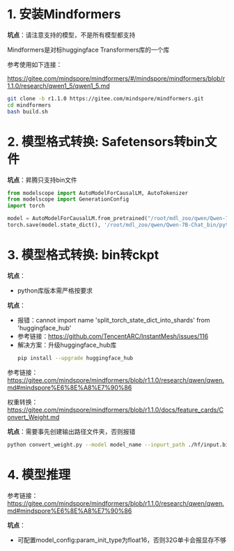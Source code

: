 # 1. 安装Mindformers

**坑点**：请注意支持的模型，不是所有模型都支持

Mindformers是对标huggingface Transformers库的一个库

参考使用如下连接：

https://gitee.com/mindspore/mindformers/#/mindspore/mindformers/blob/r1.1.0/research/qwen1_5/qwen1_5.md

```bash
git clone -b r1.1.0 https://gitee.com/mindspore/mindformers.git
cd mindformers
bash build.sh
```

# 2. 模型格式转换: Safetensors转bin文件

**坑点**：昇腾只支持bin文件

```python
from modelscope import AutoModelForCausalLM, AutoTokenizer
from modelscope import GenerationConfig
import torch

model = AutoModelForCausalLM.from_pretrained("/root/mdl_zoo/qwen/Qwen-7B-Chat", device_map="cpu", trust_remote_code=True).eval()
torch.save(model.state_dict(), '/root/mdl_zoo/qwen/Qwen-7B-Chat_bin/pytorch_model.bin')
```

# 3. 模型格式转换: bin转ckpt

**坑点**：
- python库版本需严格按要求

**坑点**：
- 报错：cannot import name 'split_torch_state_dict_into_shards' from 'huggingface_hub'
- 参考链接：https://github.com/TencentARC/InstantMesh/issues/116
- 解决方案：升级huggingface_hub库
    ```bash
    pip install --upgrade huggingface_hub
    ```

参考链接： https://gitee.com/mindspore/mindformers/blob/r1.1.0/research/qwen/qwen.md#mindspore%E6%8E%A8%E7%90%86

权重转换：https://gitee.com/mindspore/mindformers/blob/r1.1.0/docs/feature_cards/Convert_Weight.md

**坑点**：需要事先创建输出路径文件夹，否则报错


```bash
python convert_weight.py --model model_name --inpurt_path ./hf/input.bin --output_path ./ms/output.ckpt --otherargs
```

# 4. 模型推理

参考链接： https://gitee.com/mindspore/mindformers/blob/r1.1.0/research/qwen/qwen.md#mindspore%E6%8E%A8%E7%90%86

**坑点**：
- 可配置model_config:param_init_type为float16，否则32G单卡会报显存不够
